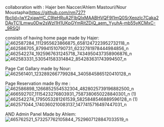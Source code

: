 collaboration with : Hajer ben Naccer/Ahlem Mastouri/Nour Moustapha(https://github.com/nm727?fbclid=IwY2xjawHC_C9leHRuA2FlbQIxMAABHVQF9I1mQ0SrXepzIc7Caka2DAvTC1Lmwu0Dw2sWzl1H1UKpGYmRitZDiQ_aem_YyuhA-mb55yKCMxC-_9RSQ)


consists of having
 home page made by Hajer:
 ![462587284_1112955623866875_6581247223952732118_n](https://github.com/user-attachments/assets/a1a4c093-b469-4efc-89c6-276f703bf9b8)
![462586705_879941510790731_6232781978444984856_n](https://github.com/user-attachments/assets/60386ad3-733c-4aac-b8a4-b74ad14a0ed4)
![462542274_1925967631245718_7434950437358906876_n](https://github.com/user-attachments/assets/440cfaf3-9a23-46f0-b869-b8a69c6ef746)
![462583331_530541583314842_854283631743994507_n](https://github.com/user-attachments/assets/371536fc-0939-4718-920e-ca7fb2fba436)

Page Cat Gallary made by Nour:
![462561401_1232892667799284_3405845865120410128_n](https://github.com/user-attachments/assets/530a8678-27e9-4947-8ca3-cf025d314e71)


Page Reservation made By me :
![462586898_1266852554532304_4828025739196882500_n](https://github.com/user-attachments/assets/3ed336bb-799c-4a42-a148-6b172d2ebdec)
![466592707_1115423276803931_7587380650228840301_n (1)](https://github.com/user-attachments/assets/23fa9356-d50d-4afd-a964-b5503ce7d3b9)
![462542274_1795053281261539_5825848546889596128_n (1)](https://github.com/user-attachments/assets/5ebc78f1-98d6-4266-aec4-4b547ae1a559)
![462571044_1740360210083137_1477415716497447031_n](https://github.com/user-attachments/assets/a1e8c19a-e1c6-49e2-9736-ec32e4d66fbc)


AND Admin Panel Made by Ahlem:
![465762521_573257762105844_7529607128847033519_n](https://github.com/user-attachments/assets/4b9e61db-1aac-4337-a63b-f0181f9f52cf)


